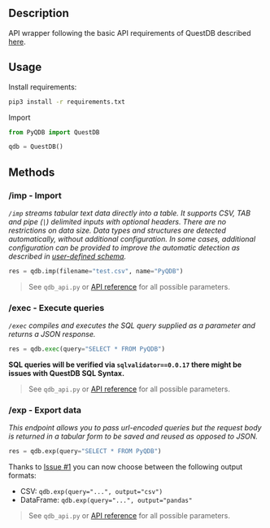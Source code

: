 ## Description

API wrapper following the basic API requirements of QuestDB described [here](https://questdb.io/docs/reference/api/rest/).

## Usage

Install requirements:

```sh
pip3 install -r requirements.txt
```

Import

```python
from PyQDB import QuestDB

qdb = QuestDB()
```

## Methods

### /imp - Import

*`/imp` streams tabular text data directly into a table. It supports CSV, TAB and pipe (`|`) delimited inputs with optional headers. There are no restrictions on data size. Data types and structures are detected automatically, without additional configuration. In some cases, additional configuration can be provided to improve the automatic detection as described in [user-defined schema](https://questdb.io/docs/reference/api/rest/#user-defined-schema).*

```py
res = qdb.imp(filename="test.csv", name="PyQDB")
```

> See `qdb_api.py` or [API reference](https://questdb.io/docs/reference/api/rest/#imp---import-data) for all possible parameters.

### /exec - Execute queries

*`/exec` compiles and executes the SQL query supplied as a parameter and returns a JSON response.*

```py
res = qdb.exec(query="SELECT * FROM PyQDB")
```

**SQL queries will be verified via `sqlvalidator==0.0.17` there might be issues with QuestDB SQL Syntax.**

> See `qdb_api.py` or [API reference](https://questdb.io/docs/reference/api/rest/#exec---execute-queries) for all possible parameters.

### /exp - Export data

*This endpoint allows you to pass url-encoded queries but the request body is returned in a tabular form to be saved and reused as opposed to JSON.*

```py
res = qdb.exp(query="SELECT * FROM PyQDB")
```

Thanks to [Issue #1](https://github.com/js-on/PyQDB/issues/1) you can now choose between the following output formats:
- CSV: `qdb.exp(query="...", output="csv")`
- DataFrame: `qdb.exp(query="...", output="pandas"`

> See `qdb_api.py` or [API reference](https://questdb.io/docs/reference/api/rest/#exp---export-data) for all possible parameters.